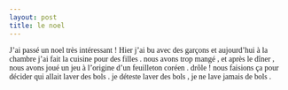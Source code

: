 ```yaml
---
layout: post
title: le noel
---
```


<p><font face="Times New Roman">J’ai passé un noel très intéressant ! </font><font face="Times New Roman">Hier j’ai bu avec des garçons et aujourd’hui à la chambre j’ai fait la cuisine pour des filles . nous avons trop mangé , et après le dîner , nous avons joué un jeu à l’origine d’un feuilleton coréen . drôle ! nous faisions ça pour décider qui allait laver des bols . je déteste laver des bols , je ne lave jamais de bols . </font></p>
